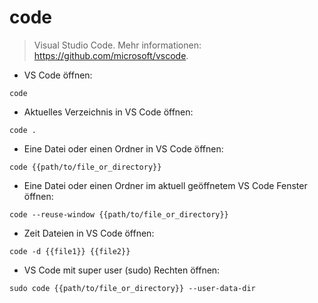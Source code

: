 # code

> Visual Studio Code.
> Mehr informationen: <https://github.com/microsoft/vscode>.

- VS Code öffnen:

`code`

- Aktuelles Verzeichnis in VS Code öffnen:

`code .`

- Eine Datei oder einen Ordner in VS Code öffnen:

`code {{path/to/file_or_directory}}`

- Eine Datei oder einen Ordner im aktuell geöffnetem VS Code Fenster öffnen:

`code --reuse-window {{path/to/file_or_directory}}`

- Zeit Dateien in VS Code öffnen:

`code -d {{file1}} {{file2}}`

- VS Code mit super user (sudo) Rechten öffnen:

`sudo code {{path/to/file_or_directory}} --user-data-dir`
